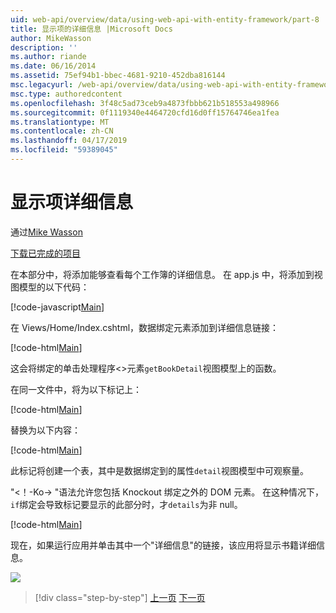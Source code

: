 ```yaml
---
uid: web-api/overview/data/using-web-api-with-entity-framework/part-8
title: 显示项的详细信息 |Microsoft Docs
author: MikeWasson
description: ''
ms.author: riande
ms.date: 06/16/2014
ms.assetid: 75ef94b1-bbec-4681-9210-452dba816144
msc.legacyurl: /web-api/overview/data/using-web-api-with-entity-framework/part-8
msc.type: authoredcontent
ms.openlocfilehash: 3f48c5ad73ceb9a4873fbbb621b518553a498966
ms.sourcegitcommit: 0f1119340e4464720cfd16d0ff15764746ea1fea
ms.translationtype: MT
ms.contentlocale: zh-CN
ms.lasthandoff: 04/17/2019
ms.locfileid: "59389045"
---
```

# <a name="display-item-details"></a>显示项详细信息

通过[Mike Wasson](https://github.com/MikeWasson)

[下载已完成的项目](https://github.com/MikeWasson/BookService)

在本部分中，将添加能够查看每个工作簿的详细信息。 在 app.js 中，将添加到视图模型的以下代码：

[!code-javascript[Main](part-8/samples/sample1.js)]

在 Views/Home/Index.cshtml，数据绑定元素添加到详细信息链接：

[!code-html[Main](part-8/samples/sample2.html?highlight=5)]

这会将绑定的单击处理程序&lt;&gt;元素`getBookDetail`视图模型上的函数。

在同一文件中，将为以下标记上：

[!code-html[Main](part-8/samples/sample3.html)]

替换为以下内容：

[!code-html[Main](part-8/samples/sample4.html)]

此标记将创建一个表，其中是数据绑定到的属性`detail`视图模型中可观察量。

"&lt;！-Ko-&gt; &quot;语法允许您包括 Knockout 绑定之外的 DOM 元素。 在这种情况下，`if`绑定会导致标记要显示的此部分时，才`details`为非 null。

[!code-html[Main](part-8/samples/sample5.html)]

现在，如果运行应用并单击其中一个&quot;详细信息&quot;的链接，该应用将显示书籍详细信息。

[![](part-8/_static/image2.png)](part-8/_static/image1.png)

> [!div class="step-by-step"]
> [上一页](part-7.md)
> [下一页](part-9.md)
